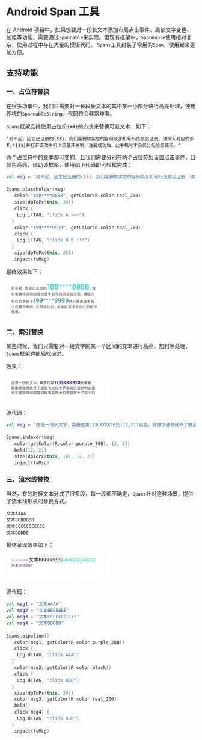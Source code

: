 # Android Span 工具
在 Android 项目中，如果想要对一段长文本添加布局点击事件、局部文字变色、加粗等功能，需要通过`Spannable`来实现。但现有框架中，`Spannable`使用相对复杂，使用过程中存在大量的模板代码。
`Spans`工具封装了常用的`Span`，使用起来更加方便。





## 支持功能

### 一、占位符替换

在很多场景中，我们只需要对一长段长文本的其中某一小部分进行高亮处理，使用传统的`SpannableString`，代码将会非常难看。

`Spans`框架支持使用占位符`{##}`的方式来替换可变文本，如下：

```shell
"对不起，因您已注册的{$$}，我们需要核实您的身份及手机号码信息后注册，请插入对应的手机卡{$$}并打开该改手机卡流量开关哟。注册成功后，此手机号才会仅分配给您使用。"
```

两个占位符中的文本都可变的，且我们需要分别在两个占位符处设置点击事件，且颜色高亮，借助该框架，使用如下代码即可轻松完成：

```kotlin
val msg = "对不起，因您已注册的{$$}，我们需要核实您的身份及手机号码信息后注册，请插入对应的手机卡{$$}并打开该改手机卡流量开关哟。注册成功后，此手机号才会仅分配给您使用。"

Spans.placeholder(msg)
  .color("188****8888", getColor(R.color.teal_200))
  .size(dpToPx(this, 30))
  .click {
    Log.i(TAG, "click A ~~~")
  }
  .color("199****9999", getColor(R.color.teal_700))
  .click {
    Log.i(TAG, "click B B !!!")
  }
  .size(dpToPx(this, 25))
  .inject(tvMsg)
```

最终效果如下：

<img src="./images/img1.png" style="zoom:25%;" />





### 二、索引替换

某些时候，我们只需要对一段文字的某一个区间的文本进行高亮、加粗等处理，`Spans`框架也能轻松应对。

效果：

<img src="./images/img2.jpg" style="zoom:25%;" />

源代码：

```kotlin
val msg = "这是一段长文字，需要在第12到XXXX20处[12,21)高亮，就撒快递费就开了撒金飞达拉卡萨激发的设计阿吉撒京东客服时间啊复健科洒基放大机洒基放大了刷卡机"

Spans.indexer(msg)
  .color(getColor(R.color.purple_700), 12, 21)
  .bold(12, 21)
  .size(dpToPx(this, 18), 12, 21)
  .inject(tvMsg)
```





### 三、流水线替换

当然，有的时候文本分成了很多段，每一段都不确定，`Spans`针对这种场景，提供了流水线形式的替换方式。

```shell
文本AAAA
文本BBBBBBB
文本CCCCCCCCCCC
文本DDDDD
```

最终呈现效果如下：

<img src="./images/img3.jpg" style="zoom:25%;" />

源代码：

```kotlin
val msg1 = "文本AAAA"
val msg2 = "文本BBBBBBB"
val msg3 = "文本CCCCCCCCCCC"
val msg4 = "文本DDDDD"

Spans.pipeline()
  .color(msg1, getColor(R.color.purple_200))
  .click {
    Log.d(TAG, "click AAA")
  }
  .color(msg2, getColor(R.color.black))
  .click {
    Log.d(TAG, "click BBB")
  }
  .size(dpToPx(this, 20))
  .color(msg3, getColor(R.color.teal_200))
  .bold()
  .click(msg4) {
    Log.d(TAG, "click DDD")
  }
  .inject(tvMsg)
```

